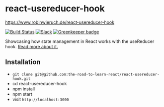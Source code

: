 # react-usereducer-hook

https://www.robinwieruch.de/react-usereducer-hook

[![Build Status](https://travis-ci.org/the-road-to-learn-react/react-usereducer-hook.svg?branch=master)](https://travis-ci.org/the-road-to-learn-react/react-usereducer-hook) [![Slack](https://slack-the-road-to-learn-react.wieruch.com/badge.svg)](https://slack-the-road-to-learn-react.wieruch.com/) [![Greenkeeper badge](https://badges.greenkeeper.io/the-road-to-learn-react/react-usereducer-hook.svg)](https://greenkeeper.io/)

Showcasing how state management in React works with the useReducer hook. [Read more about it.](https://www.robinwieruch.de/react-usereducer-hook)

## Installation

* `git clone git@github.com:the-road-to-learn-react/react-usereducer-hook.git`
* cd react-usereducer-hook
* npm install
* npm start
* visit `http://localhost:3000`
